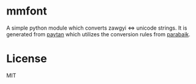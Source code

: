 # mmfont

A simple python module which converts zawgyi <=> unicode strings. It is generated from [paytan](https://github.com/trhura/paytan) which utilizes the conversion rules from [parabaik](https://github.com/ngwestar/parabaik).

# License

MIT
